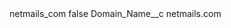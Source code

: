 <?xml version="1.0" encoding="UTF-8"?>
<CustomMetadata xmlns="http://soap.sforce.com/2006/04/metadata" xmlns:xsi="http://www.w3.org/2001/XMLSchema-instance" xmlns:xsd="http://www.w3.org/2001/XMLSchema">
    <label>netmails_com</label>
    <protected>false</protected>
    <values>
        <field>Domain_Name__c</field>
        <value xsi:type="xsd:string">netmails.com</value>
    </values>
</CustomMetadata>

